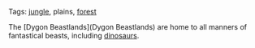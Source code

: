 Tags: [jungle](Jungles), plains, [forest](Forests)

The [Dygon Beastlands](Dygon Beastlands) are home to all manners of fantastical beasts, including [dinosaurs](Dinosaurs).